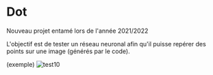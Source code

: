 # Dot
Nouveau projet entamé lors de l'année 2021/2022

L'objectif est de tester un réseau neuronal afin qu'il puisse repérer des points sur une image (générés par le code).

(exemple)
![test10](https://user-images.githubusercontent.com/77929210/132092220-a6c10f92-7e0a-4738-a60e-b4345a0c26f6.png)
